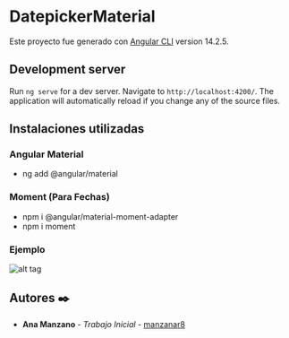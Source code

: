 # DatepickerMaterial

Este proyecto fue generado con [Angular CLI](https://github.com/angular/angular-cli) version 14.2.5.

## Development server

Run `ng serve` for a dev server. Navigate to `http://localhost:4200/`. The application will automatically reload if you change any of the source files.

## Instalaciones utilizadas

### Angular Material
- ng add @angular/material

### Moment (Para Fechas)
- npm i @angular/material-moment-adapter
- npm i moment


### Ejemplo

![alt tag](https://github.com/manzanar8/?raw=true) 

## Autores ✒️

* **Ana Manzano** - *Trabajo Inicial* - [manzanar8](https://github.com/manzanar8)
